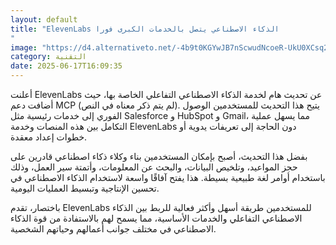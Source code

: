 ```yaml
---
layout: default
title: "ElevenLabs الذكاء الاصطناعي يتصل بالخدمات الكبرى فورا
"
image: "https://d4.alternativeto.net/-4b9t0KGYwJB7nScwudNcoeR-UkU0XCsq29oZTaxprk/rs:fill:1520:760:0/g:ce:0:0/YWJzOi8vZGlzdC9jb250ZW50LzE3NTAxNzY1NzU1ODkucG5n.png"
category: التقنية
date: 2025-06-17T16:09:35
---
```


أعلنت ElevenLabs عن تحديث هام لخدمة الذكاء الاصطناعي التفاعلي الخاصة بها، حيث أضافت دعم MCP (لم يتم ذكر معناه في النص). يتيح هذا التحديث للمستخدمين الوصول الفوري إلى خدمات رئيسية مثل Salesforce و HubSpot و Gmail، مما يسهل عملية التكامل بين هذه المنصات وخدمة ElevenLabs دون الحاجة إلى تعريفات يدوية أو خطوات إعداد معقدة.

بفضل هذا التحديث، أصبح بإمكان المستخدمين بناء وكلاء ذكاء اصطناعي قادرين على حجز المواعيد، وتلخيص البيانات، والبحث عن المعلومات، وأتمتة سير العمل، وذلك باستخدام أوامر لغة طبيعية بسيطة. هذا يفتح آفاقًا واسعة لاستخدام الذكاء الاصطناعي في تحسين الإنتاجية وتبسيط العمليات اليومية.

باختصار، تقدم ElevenLabs للمستخدمين طريقة أسهل وأكثر فعالية للربط بين الذكاء الاصطناعي التفاعلي والخدمات الأساسية، مما يسمح لهم بالاستفادة من قوة الذكاء الاصطناعي في مختلف جوانب أعمالهم وحياتهم الشخصية.
